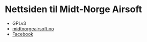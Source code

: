 # Nettsiden til Midt-Norge Airsoft
* GPLv3
* [midtnorgeairsoft.no](https://www.midtnorgeairsoft.no)
* [Facebook](https://www.facebook.com/groups/198079110278140/)